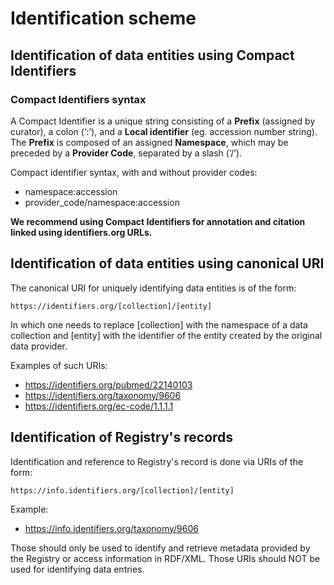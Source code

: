 # Identification scheme

## Identification of data entities using Compact Identifiers

### Compact Identifiers syntax
A Compact Identifier is a unique string consisting of a **Prefix** (assigned by curator), a colon (‘:’), and a **Local identifier** (eg. accession number string). The **Prefix** is composed of an assigned **Namespace**, which may be preceded by a **Provider Code**, separated by a slash (‘/’). 

Compact identifier syntax, with and without provider codes:
* namespace:accession
* provider_code/namespace:accession

**We recommend using Compact Identifiers for annotation and citation linked using identifiers.org URLs.**

## Identification of data entities using canonical URI
The canonical URI for uniquely identifying data entities is of the form:

`https://identifiers.org/[collection]/[entity]`

In which one needs to replace [collection] with the namespace of a data collection and [entity] with the identifier of the entity created by the original data provider.

Examples of such URIs:
* https://identifiers.org/pubmed/22140103
* https://identifiers.org/taxonomy/9606
* https://identifiers.org/ec-code/1.1.1.1

## Identification of Registry's records
Identification and reference to Registry's record is done via URIs of the form:

`https://info.identifiers.org/[collection]/[entity]`

Example:
* https://info.identifiers.org/taxonomy/9606

Those should only be used to identify and retrieve metadata provided by the Registry or access information in RDF/XML. Those URIs should NOT be used for identifying data entries.
